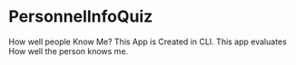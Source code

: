 # PersonnelInfoQuiz
How well people Know Me?
This App is Created in CLI. This app evaluates How well the person knows me.
